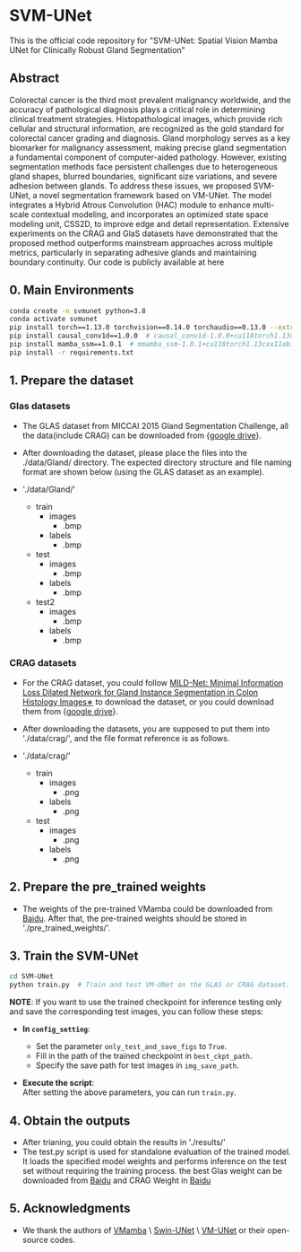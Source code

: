 # SVM-UNet
This is the official code repository for "SVM-UNet: Spatial Vision Mamba UNet for Clinically Robust Gland Segmentation"

## Abstract
Colorectal cancer is the third most prevalent malignancy worldwide, and the accuracy of pathological diagnosis plays a critical role in determining clinical treatment strategies. Histopathological images, which provide rich cellular and structural information, are recognized as the gold standard for colorectal cancer grading and diagnosis. Gland morphology serves as a key biomarker for malignancy assessment, making precise gland segmentation a fundamental component of computer-aided pathology. However, existing segmentation methods face persistent challenges due to heterogeneous gland shapes, blurred boundaries, significant size variations, and severe adhesion between glands. To address these issues, we proposed SVM-UNet, a novel segmentation framework based on VM-UNet. The model integrates a Hybrid Atrous Convolution (HAC) module to enhance multi-scale contextual modeling, and incorporates an optimized state space modeling unit, CSS2D, to improve edge and detail representation. Extensive experiments on the CRAG and GlaS datasets have demonstrated that the proposed method outperforms mainstream approaches across multiple metrics, particularly in separating adhesive glands and maintaining boundary continuity. Our code is publicly available at here

## 0. Main Environments
```bash
conda create -n svmunet python=3.8
conda activate svmunet
pip install torch==1.13.0 torchvision==0.14.0 torchaudio==0.13.0 --extra-index-url https://download.pytorch.org/whl/cu117
pip install causal_conv1d==1.0.0  # causal_conv1d-1.0.0+cu118torch1.13cxx11abiFALSE-cp38-cp38-linux_x86_64.whl
pip install mamba_ssm==1.0.1  # mmamba_ssm-1.0.1+cu118torch1.13cxx11abiFALSE-cp38-cp38-linux_x86_64.whl
pip install -r requirements.txt
```


## 1. Prepare the dataset

### Glas datasets
- The GLAS dataset from MICCAI 2015 Gland Segmentation Challenge, all the data(include CRAG) can be downloaded from {[google drive](https://drive.google.com/drive/folders/1OJPpVBX6PKNyy2j34QK_gZN19gDamYd3?usp=sharing)}.
- After downloading the dataset, please place the files into the ./data/Gland/ directory. The expected directory structure and file naming format are shown below (using the GLAS dataset as an example).

- './data/Gland/'
  - train
    - images
      - .bmp
    - labels
      - .bmp
  - test
    - images
      - .bmp
    - labels
      - .bmp
  - test2
    - images
      - .bmp
    - labels
      - .bmp

### CRAG datasets

- For the CRAG dataset, you could follow [MILD-Net: Minimal Information Loss Dilated Network for Gland Instance Segmentation in Colon Histology Images∗]([https://github.com/HuCatoFighting/Swin-Une](https://github.com/XiaoyuZHK/CRAG-Dataset_Aug_ToCOCO)) to download the dataset, or you could download them from {[google drive](https://drive.google.com/drive/folders/1OJPpVBX6PKNyy2j34QK_gZN19gDamYd3?usp=sharing)}.

- After downloading the datasets, you are supposed to put them into './data/crag/', and the file format reference is as follows.

- './data/crag/'
  - train
    - images
      - .png
    - labels
      - .png
  - test
    - images
      - .png
    - labels
      - .png

## 2. Prepare the pre_trained weights

- The weights of the pre-trained VMamba could be downloaded from [Baidu](https://pan.baidu.com/s/1z9oStFlV0c47dmcRzaRgmQ?pwd=4eid). After that, the pre-trained weights should be stored in './pre_trained_weights/'.
  
## 3. Train the SVM-UNet
```bash
cd SVM-UNet
python train.py  # Train and test VM-UNet on the GLAS or CRAG dataset.
```

**NOTE**: If you want to use the trained checkpoint for inference testing only and save the corresponding test images, you can follow these steps:  

- **In `config_setting`**:  
   - Set the parameter `only_test_and_save_figs` to `True`.  
   - Fill in the path of the trained checkpoint in `best_ckpt_path`.  
   - Specify the save path for test images in `img_save_path`.  

- **Execute the script**:  
   After setting the above parameters, you can run `train.py`.

## 4. Obtain the outputs
- After trianing, you could obtain the results in './results/'
- The test.py script is used for standalone evaluation of the trained model. It loads the specified model weights and performs inference on the test set without requiring the training process. the best Glas weight can be downloaded from [Baidu](https://pan.baidu.com/s/1srlVWdHTag4vN4RtGZ7Q4A?pwd=8jrf) and CRAG Weight in [Baidu](https://pan.baidu.com/s/1AyuxxAbA7hLX2xbu0A_cQA?pwd=w6i3)

## 5. Acknowledgments

- We thank the authors of [VMamba](https://github.com/MzeroMiko/VMamba) \ [Swin-UNet](https://github.com/HuCaoFighting/Swin-Unet)  \ [VM-UNet](https://github.com/JCruan519/VM-UNet/tree/main) or their open-source codes.
